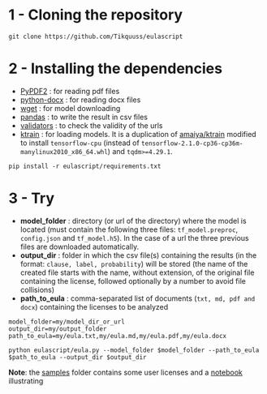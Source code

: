 # 1 - Cloning the repository
```
git clone https://github.com/Tikquuss/eulascript
```

# 2 - Installing the dependencies

* [PyPDF2](https://pypi.org/project/PyPDF2/) : for reading pdf files
* [python-docx](https://pypi.org/project/python-docx/) : for reading docx files 
* [wget](https://pypi.org/project/wget/) : for model downloading 
* [pandas](https://pandas.pydata.org/) : to write the result in csv files
* [validators](https://pypi.org/project/validators/) : to check the validity of the urls
* [ktrain](https://github.com/Tikquuss/ktrain) : for loading models. It is a duplication of [amaiya/ktrain](https://github.com/amaiya/ktrain) modified to install `tensorflow-cpu` (instead of `tensorflow-2.1.0-cp36-cp36m-manylinux2010_x86_64.whl`) and `tqdm>=4.29.1`.
```
pip install -r eulascript/requirements.txt
```

# 3 - Try

* **model_folder** : directory (or url of the directory) where the model is located (must contain the following three files: `tf_model.preproc`, `config.json` and `tf_model.h5`). In the case of a url the three previous files are downloaded automatically.
* **output_dir** : folder in which the csv file(s) containing the results (in the format: `clause, label, probability`) will be stored (the name of the created file starts with the name, without extension, of the original file containing the license, followed optionally by a number to avoid file collisions)
* **path_to_eula** : comma-separated list of documents (`txt, md, pdf and docx`) containing the licenses to be analyzed

```
model_folder=my/model_dir_or_url
output_dir=my/output_folder
path_to_eula=my/eula.txt,my/eula.md,my/eula.pdf,my/eula.docx

python eulascript/eula.py --model_folder $model_folder --path_to_eula $path_to_eula --output_dir $output_dir
```

**Note**: the [samples](samples) folder contains some user licenses and a [notebook](samples/notebook.ipynb) illustrating 

